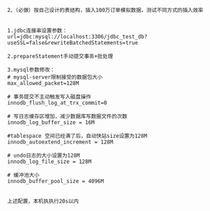 ##
    2、（必做）按自己设计的表结构，插入100万订单模拟数据，测试不同方式的插入效率
    
## 

    1.jdbc连接串设置参数：
    url=jdbc:mysql://localhost:3306/jdbc_test_db?useSSL=false&rewriteBatchedStatements=true
    
    2.prepareStatement手动提交事务+批处理
    
    3.mysql参数修改：
    # mysql-server限制接受的数据包大小
    max_allowed_packet=128M 
    
    # 事务提交不主动触发写入磁盘操作
    innodb_flush_log_at_trx_commit=0  
    
    # 写日志缓存区增加，减少数据库写数据文件的次数
    innodb_log_buffer_size = 16M
    
    #tablespace 空间已经满了后，自动快站size设置为128M
    innodb_autoextend_increment = 128M
    
    # undo日志的大小设置为128M
    innodb_log_file_size = 128M
    
    # 缓冲池大小
    innodb_buffer_pool_size = 4096M
    
##  
    上述配置，本机执执行20s以内
    
    